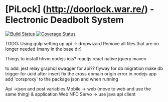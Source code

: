 # [PiLock] (http://doorlock.war.re/) - Electronic Deadbolt System

[![Build Status](https://travis-ci.org/rwwarren/door-lock.png?branch=master)](https://travis-ci.org/rwwarren/door-lock)
[![Coverage Status](https://img.shields.io/coveralls/rwwarren/door-lock.svg)](https://coveralls.io/r/rwwarren/door-lock)

TODO:
Using gulp
setting up api -> dropwizard 
Remove all files that are no longer needed (many in the base dir)

Things to install
hhvm
nodejs
iojs?
reactjs
react native
jquery
maven

to add:
jest
relay
graphql
swagger for api??
flyway for db migration
make db trigger for uuid after insert
fix the cross domain origin error in nodejs app
add 'corsproxy' to the package json and when running


Api ->json and post variables
Mobile -> web (move to web and use the same thing) & application
Web
NFC
Servo -> use java api client
